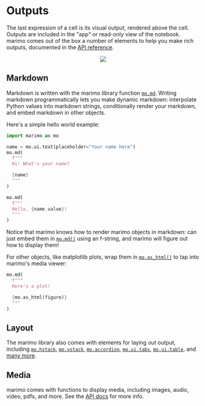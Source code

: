 # Outputs

The last expression of a cell is its visual output, rendered above the cell.
Outputs are included in the "app" or read-only view of the notebook. marimo
comes out of the box a number of elements to help you make rich outputs,
documented in the [API reference](/api/index/).


<div align="center">
<figure>
<img src="/_static/outputs.gif"/>
</figure>
</div>

## Markdown

Markdown is written with the marimo library function [`mo.md`](/api/markdown/).
Writing markdown programmatically lets you make dynamic markdown: interpolate
Python values into markdown strings, conditionally render your markdown, and
embed markdown in other objects.

Here's a simple hello world example:

```python
import marimo as mo
```

```python
name = mo.ui.text(placeholder="Your name here")
mo.md(
  f"""
  Hi! What's your name?

  {name}
  """
)
```

```python
mo.md(
  f"""
  Hello, {name.value}!
  """
)
```

Notice that marimo knows how to render marimo objects in markdown: can just
embed them in [`mo.md()`](/api/markdown) using an f-string, and marimo will
figure out how to display them!

For other objects, like matplotlib plots, wrap
them in [`mo.as_html()`](#marimo.as_html) to tap into marimo's
media viewer:

```python
mo.md(
  f"""
  Here's a plot!

  {mo.as_html(figure)}
  """
)
```


## Layout

The marimo library also comes with elements for laying out output, including
[`mo.hstack`](#marimo.hstack), [`mo.vstack`](#marimo.vstack),
[`mo.accordion`](#marimo.accordion), [`mo.ui.tabs`](#marimo.ui.tabs),
[`mo.ui.table`](#marimo.ui.table), and [many
more](https://docs.marimo.io/api/layouts/index.html).

## Media

marimo comes with functions to display media, including images, audio,
video, pdfs, and more. See the [API docs](/api/media/index.md) for more info.
